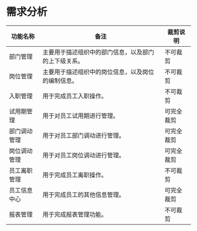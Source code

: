 #                                  需求分析

| 功能名称     | 备注                                                 | 裁剪说明   |
| ------------ | ---------------------------------------------------- | ---------- |
| 部门管理     | 主要用于描述组织中的部门信息，以及部门的上下级关系。 | 不可裁剪   |
| 岗位管理     | 主要用于描述组织中的岗位信息，以及岗位的编制信息。   | 不可裁剪   |
| 入职管理     | 用于完成员工入职操作。                               | 不可裁剪   |
| 试用期管理   | 用于对员工试用期进行管理。                           | 可完全裁剪 |
| 部门调动管理 | 用于对员工部门调动进行管理。                         | 可完全裁剪 |
| 岗位调动管理 | 用于对员工岗位调动进行管理。                         | 可完全裁剪 |
| 员工离职管理 | 用于完成员工离职操作。                               | 不可裁剪   |
| 员工信息中心 | 用于完成员工的其他信息管理。                         | 可完全裁剪 |
| 报表管理     | 用于完成报表管理功能。                               | 不可裁剪   |